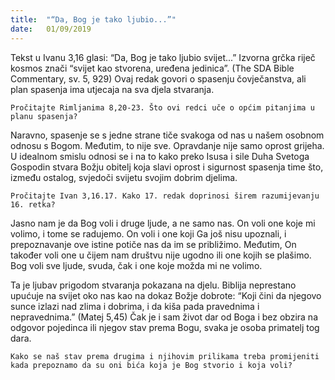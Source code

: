 ```yaml
---
title:  "“Da, Bog je tako ljubio...”"
date:   01/09/2019
---
```


Tekst u Ivanu 3,16 glasi: “Da, Bog je tako ljubio svijet...” Izvorna grčka riječ kosmos znači “svijet kao stvorena, uređena jedinica”. (The SDA Bible Commentary, sv. 5, 929) Ovaj redak govori o spasenju čovječanstva, ali plan spasenja ima utjecaja na sva djela stvaranja.

`Pročitajte Rimljanima 8,20-23. Što ovi redci uče o općim pitanjima u planu spasenja?`

Naravno, spasenje se s jedne strane tiče svakoga od nas u našem osobnom odnosu s Bogom. Međutim, to nije sve. Opravdanje nije samo oprost grijeha. U idealnom smislu odnosi se i na to kako preko Isusa i sile Duha Svetoga Gospodin stvara Božju obitelj koja slavi oprost i sigurnost spasenja time što, između ostalog, svjedoči svijetu svojim dobrim djelima.

`Pročitajte Ivan 3,16.17. Kako 17. redak doprinosi širem razumijevanju 16. retka?`

Jasno nam je da Bog voli i druge ljude, a ne samo nas. On voli one koje mi volimo, i tome se radujemo. On voli i one koji Ga još nisu upoznali, i prepoznavanje ove istine potiče nas da im se približimo. Međutim, On također voli one u čijem nam društvu nije ugodno ili one kojih se plašimo. Bog voli sve ljude, svuda, čak i one koje možda mi ne volimo.

Ta je ljubav prigodom stvaranja pokazana na djelu. Biblija neprestano upućuje na svijet oko nas kao na dokaz Božje dobrote: “Koji čini da njegovo sunce izlazi nad zlima i dobrima, i da kiša pada pravednima i nepravednima.” (Matej 5,45) Čak je i sam život dar od Boga i bez obzira na odgovor pojedinca ili njegov stav prema Bogu, svaka je osoba primatelj tog dara.

`Kako se naš stav prema drugima i njihovim prilikama treba promijeniti kada prepoznamo da su oni bića koja je Bog stvorio i koja voli?`
